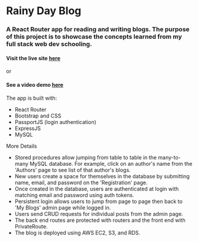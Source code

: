 # Rainy Day Blog

### A React Router app for reading and writing blogs. The purpose of this project is to showcase the concepts learned from my full stack web dev schooling.

#### Visit the live site [here](http://54.215.230.88:3000/) 
or
#### See a video demo [here](https://www.youtube.com/watch?v=l1Rs5hOCpSk)


The app is built with:
* React Router
* Bootstrap and CSS
* PassportJS (login authentication)
* ExpressJS
* MySQL





More Details
* Stored procedures allow jumping from table to table in the many-to-many MySQL database. For example, click on an author's name from the 'Authors' page to see list of that author's blogs.
* New users create a space for themselves in the database by submitting name, email, and password on the 'Registration' page. 
* Once created in the database, users are authenticated at login with matching email and password using auth tokens.
* Persistent login allows users to jump from page to page then back to 'My Blogs' admin page while logged in.
* Users send CRUD requests for individual posts from the admin page.
* The back end routes are protected with routers and the front end with PrivateRoute.
* The blog is deployed using AWS EC2, S3, and RDS.